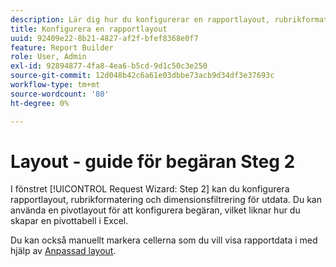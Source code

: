 ```yaml
---
description: Lär dig hur du konfigurerar en rapportlayout, rubrikformatering och dimensionsfiltrering för utdata.
title: Konfigurera en rapportlayout
uuid: 92409e22-8b21-4827-af2f-bfef8368e0f7
feature: Report Builder
role: User, Admin
exl-id: 92894877-4fa8-4ea6-b5cd-9d1c50c3e250
source-git-commit: 12d048b42c6a61e03dbbe73acb9d34df3e37693c
workflow-type: tm+mt
source-wordcount: '80'
ht-degree: 0%

---
```


# Layout - guide för begäran Steg 2

I fönstret [!UICONTROL Request Wizard: Step 2] kan du konfigurera rapportlayout, rubrikformatering och dimensionsfiltrering för utdata. Du kan använda en pivotlayout för att konfigurera begäran, vilket liknar hur du skapar en pivottabell i Excel.

Du kan också manuellt markera cellerna som du vill visa rapportdata i med hjälp av [Anpassad layout](/help/analyze/legacy-report-builder/layout/configure-the-custom-layout.md).
